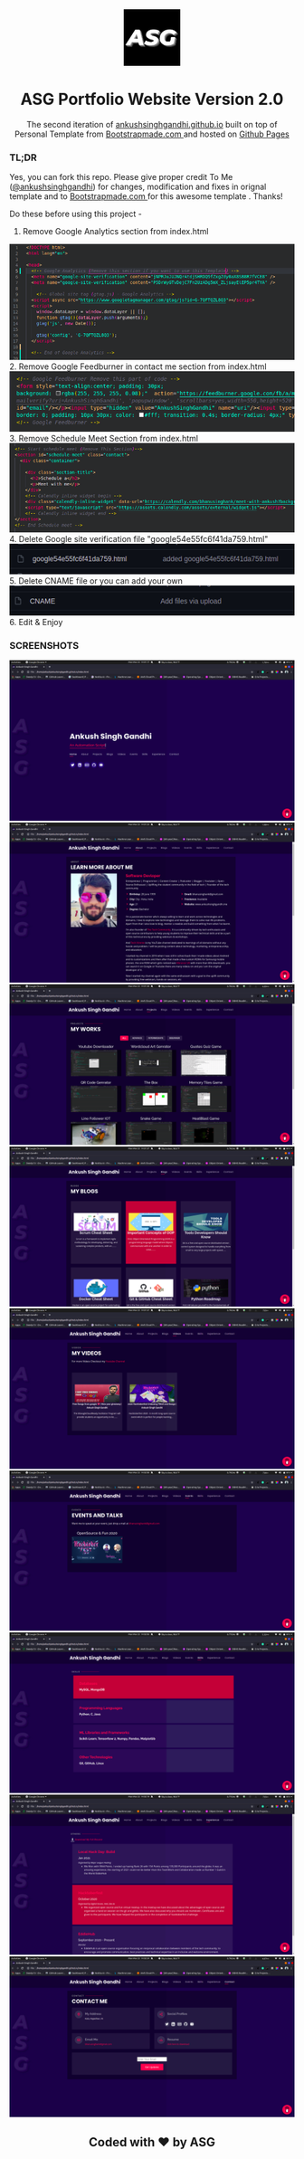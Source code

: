 <div align="center">
  <img alt="Logo" src="assets/img/logo.jpg" width="100" />
</div>
<h1 align="center">
  ASG Portfolio Website Version 2.0
</h1>
<p align="center">
  The second iteration of <a href="https://ankushsinghgandhi.gihub.io/" target="_blank">ankushsinghgandhi.github.io</a> built on top of Personal Template from <a href="https://bootstrapmade.com/demo/Personal/" target="_blank">Bootstrapmade.com </a> and hosted on <a href="https://pages.github.com/" target="_blank">Github Pages</a>
</p>

### TL;DR

Yes, you can fork this repo. Please give proper credit To Me (<a href="https://github.com/ankushsinghgandhi">@ankushsinghgandhi</a>) for changes, modification and fixes in orignal template and to <a href="https://bootstrapmade.com/demo/Personal/" target="_blank">Bootstrapmade.com </a> for this awesome template . Thanks!

Do these before using this project -

1. Remove Google Analytics section from index.html
<img src="assets/img/Screanshots/10.png">
2. Remove Google Feedburner in contact me section from index.html
<img src="assets/img/Screanshots/11.png">
3. Remove Schedule Meet Section from index.html
<img src="assets/img/Screanshots/12.png">
4. Delete Google site verification file "google54e55fc6f41da759.html"
<img src="assets/img/Screanshots/13.png">
5. Delete CNAME file or you can add your own<br>
<img src="assets/img/Screanshots/14.png">
6. Edit & Enjoy

### SCREENSHOTS
<img src="assets/img/Screanshots/1.png">
<img src="assets/img/Screanshots/2.png">
<img src="assets/img/Screanshots/3.png">
<img src="assets/img/Screanshots/4.png">
<img src="assets/img/Screanshots/5.png">
<img src="assets/img/Screanshots/6.png">
<img src="assets/img/Screanshots/7.png">
<img src="assets/img/Screanshots/8.png">
<img src="assets/img/Screanshots/9.png">


<div align="center">


## Coded with ❤ by ASG

</div>
